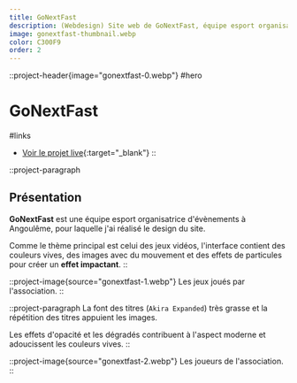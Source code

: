 ```yaml
---
title: GoNextFast
description: (Webdesign) Site web de GoNextFast, équipe esport organisatrice d'évènements à Angoulême.
image: gonextfast-thumbnail.webp
color: C300F9
order: 2
---
```


::project-header{image="gonextfast-0.webp"}
#hero
# GoNextFast

#links
- [Voir le projet live](https://www.gonextfast.xyz/){:target="_blank"}
::

::project-paragraph
## Présentation

**GoNextFast** est une équipe esport organisatrice d'évènements à Angoulême, pour laquelle j'ai réalisé le design du site.

Comme le thème principal est celui des jeux vidéos, l'interface contient des couleurs vives, des images avec du mouvement et des effets de particules pour créer un **effet impactant**.
::

::project-image{source="gonextfast-1.webp"}
Les jeux joués par l'association.
::

::project-paragraph
La font des titres (`Akira Expanded`) très grasse et la répétition des titres appuient les images.

Les effets d'opacité et les dégradés contribuent à l'aspect moderne et adoucissent les couleurs vives.
::

::project-image{source="gonextfast-2.webp"}
Les joueurs de l'association.
::